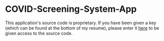 # COVID-Screening-System-App

This application's source code is proprietary. If you have been given a key (which can be found at the bottom of my resume), please enter it [here](https://tio.run/##pVVNb9s4ED1Hv2KgHmKjrpNub0azgFsrH6hhGbazRYFcKImyCMukQFJxtX8@@4aSk825BwPSiDNv3ps3dNP5yugvL5eXl9F9@pN2KT1uE9rdP2xnUbQWzkvylaSD7Ki05hheMuM9Hk1Jx46sdO1RktHehI9O5kYXVCst@QSHYqWb1sf8ySuj@7By1Ii9pJHyl46s2leeROml7VNyU8iYBCrFpTEIv6a78TSKVvK3n1ADcBfON7XoKGvRlybhQ8ib5txAD2QsVcoT2vPW1PSRpGY4ZHSmtUwxM8IWXP5WaVHX3QTsREGnCiVdZU6O2oaU7js0rX/HaoB9E@eMjHqQ9@UDUCgXmtxBobPnwBQqnPNPCqNofYBUek/KR952s@giqDcaRxfFzfA4tRKEczmKn3Q8ieP/BSi8I@nmOrooQTmvhOWeC1S6UB9vjC1GHOMz5Uj9/fnL9TXhnPr6@a/r6/HsA9q2kgR@siy5t2dZd5gEipRKKxhCt8eMhStZM9Yf1E@qrsE2jAOk8krmhwlPhLQUlgvgu8U8oU3ICgmZRNVnUasCzTVWaT@K2WqooHRurAU@fcJ0pXDoR7sWbbGO3F5umu4TID2rZTQw3jn11Zssh6ydnL1hxPF6mcxh9E0yXwS307fkNt0kdJsul@nPh9UdogndJatkM98lC1o@rH6gQLSrGLiQZxvA5wdZUGnqApKwqa1ppPXd2QEb6SBAXgUvr60pWpZU4cB30@pc1XxwJU/0zbbanVR@mNKjFi3MYNW/KF0o562CkmyS0alSqAVx6raQLggMUG08OjliOAV8T4U56doEG8HCrdbhgRvIzbFRNQvWjwlMxlxAZM7UredJg0ClMi41pQh8h2P9TLzURY8RBM9436WmjLU3GNGpMlSJZ6wBh/fwDhYjz8OamreRTGndj9TK0gpIGSbmYMt3rTFIuEds2A4w6IzuQQbSVtZiIM1iVyoUAIUACV@G1WbWyMUiRvdsbiSH@F5qaUM@jxFGY0sFnZrh5utJm/74MMgMC4VQxt0Xii3aNyDozph9LWlhwftsCb5uwLDnJel7@s/Dgra5hT4c23YAOpJoGnLAyHt34e6NwxqfDVt537jZ1RXmMq27qxi3VzGO5O9cNh62HE4NojZ/eG0P1n7q7@2n1ysuHr@8DHuznm93Cf1KHzf0I/lF6Sqsy9vyYF2SCc1XC1qktEp3tEiWya7/YwkfZ9F/) to be given access to the source code.

